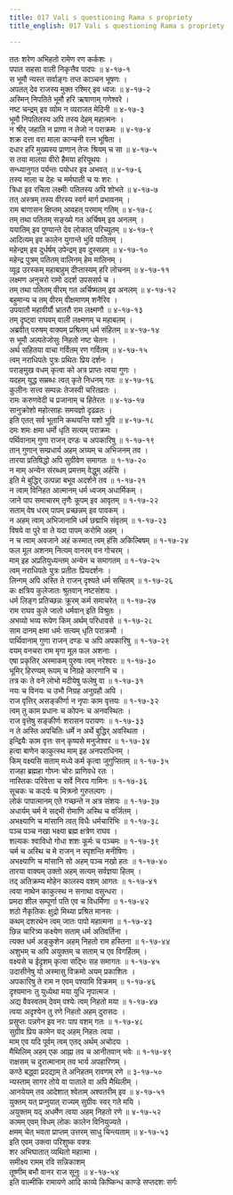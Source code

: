 ```yaml
---
title: 017 Vali s questioning Rama s propriety
title_english: 017 Vali s questioning Rama s propriety

---
```

<div class="audioEmbed"  caption="श्रीराम-हरिसीताराममूर्ति-घनपाठिभ्यां वचनम्" src="https://archive.org/download/Ramayana-recitation-Sriram-harisItArAmamUrti-Ghanapaati-v2/Kanda_4/Kanda_4_KSK-017-Valikrutha_Rama_Ninda.mp3"></div>

ततः शरेण अभिहतो रामेण रण कर्कशः ।  
पपात सहसा वाली निकृत्तैव पादपः ॥ ४-१७-१  
स भूमौ न्यस्त सर्वाङ्गः तप्त काञ्चन भूषणः ।  
अपतत् देव राजस्य मुक्त रश्मिर् इव ध्वजः ॥ ४-१७-२  
अस्मिन् निपतिते भूमौ हरि ऋषाणाम् गणेश्वरे ।  
नष्ट चन्द्रम् इव व्योम न व्यराजत मेदिनी ॥ ४-१७-३  
भूमौ निपतितस्य अपि तस्य देहम् महात्मनः ।  
न श्रीर् जहाति न प्राणा न तेजो न पराक्रमः ॥ ४-१७-४  
शक्र दत्ता वरा माला कान्चनी रत्न भूषिता ।  
दधार हरि मुख्यस्य प्राणान् तेजः श्रियम् च सा ॥ ४-१७-५  
स तया मालया वीरो हैमया हरियूथपः ।  
सन्ध्यानुगत पर्यन्तः पयोधर इव अभवत् ॥ ४-१७-६  
तस्य माला च देहः च मर्मघाती च यः शरः ।  
त्रिधा इव रचिता लक्ष्मीः पतितस्य अपि शोभते ॥ ४-१७-७  
तत् अस्त्रम् तस्य वीरस्य स्वर्ग मार्ग प्रभावनम् ।  
राम बाणासन क्षिप्तम् आवहत् परमाम् गतिम् ॥ ४-१७-८  
तम् तथा पतितम् सङ्ख्ये गत अर्चिषम् इव अनलम् ।  
ययातिम् इव पुण्यान्ते देव लोकात् परिच्युतम् ॥ ४-१७-९  
आदित्यम् इव कालेन युगान्ते भुवि पातितम् ।  
महेन्द्रम् इव दुर्धर्षम् उपेन्द्रम् इव दुस्सहम् ॥ ४-१७-१०  
महेन्द्र पुत्रम् पतितम् वालिनम् हेम मालिनम् ।  
व्यूढ उरस्कम् महाबाहुम् दीप्तास्यम् हरि लोचनम् ॥ ४-१७-११  
लक्ष्मण अनुचरो रामो ददर्श उपससर्प च ।  
तम् तथा पतितम् वीरम् गत अर्चिष्मतम् इव अनलम् ॥ ४-१७-१२  
बहुमान्य च तम् वीरम् वीक्षमाणम् शनैरिव ।  
उपयातौ महावीर्यौ भ्रातरौ राम लक्ष्मणौ ॥ ४-१७-१३  
तम् दृष्ट्वा राघवम् वाली लक्ष्मणम् च महाबलम् ।  
अब्रवीत् परुषम् वाक्यम् प्रश्रितम् धर्म संहितम् ॥ ४-१७-१४  
स भूमौ अल्पतेजोसुः निहतो नष्ट चेतनः ।  
अर्थ सहितया वाचा गर्वितम् रण गर्वितम् ॥ ४-१७-१५  
त्वम् नराधिपतेः पुत्रः प्रथितः प्रिय दर्शनः ।  
पराङ्मुख वधम् कृत्वा को अत्र प्राप्तः त्वया गुणः ।  
यदहम् युद्ध सम्रब्धः त्वत् कृते निधनम् गतः ॥ ४-१७-१६  
कुलीनः सत्त्व सम्पन्नः तेजस्वी चरितव्रतः ।  
रामः करुणवेदी च प्रजानाम् च हितेरतः ॥ ४-१७-१७  
सानुक्रोशो महोत्साहः समयज्ञो दृढव्रतः ।  
इति एतत् सर्व भूतानि कथयन्ति यशो भुवि ॥ ४-१७-१८  
दमः शमः क्षमा धर्मो धृति सत्यम् पराक्रमः ।  
पर्थिवानाम् गुणा राजन् दण्डः च अपकारिषु ॥ १-१७-१९  
तान् गुणान् सम्प्रधार्य अहम् अग्र्यम् च अभिजनम् तव ।  
तारया प्रतिषिद्धो अपि सुग्रीवेण समागतः ॥ १-१७-२०  
न माम् अन्येन संरब्धम् प्रमत्तम् वेद्धुम् अर्हसि ।  
इति मे बुद्धिर् उत्पन्ना बभूव अदर्शने तव ॥ १-१७-२१  
न त्वाम् विनिहत आत्मानम् धर्म ध्वजम् अधार्मिकम् ।  
जाने पाप समाचारम् तृणैः कूपम् इव आवृतम् ॥ १-१७-२२  
सताम् वेष धरम् पापम् प्रच्छन्नम् इव पावकम् ।  
न अहम् त्वाम् अभिजानामि धर्म छद्माभि संवृतम् ॥ १-१७-२३  
विषये वा पुरे वा ते यदा पापम् करोमि अहम् ।  
न च त्वाम् अवजाने अहं कस्मात् त्वम् हंसि अकिल्बिषम् ॥ १-१७-२४  
फल मूल अशनम् नित्यम् वानरम् वन गोचरम् ।  
माम् इह अप्रतियुध्यन्तम् अन्येन च समागतम् ॥ १-१७-२५  
त्वम् नराधिपतेः पुत्रः प्रतीतः प्रियदर्शनः ।  
लिन्गम् अपि अस्ति ते राजन् दृश्यते धर्म सम्हितम् ॥ १-१७-२६  
कः क्षत्रिय कुलेजातः श्रुतवान् नष्टसंशयः ।  
धर्म लिङ्ग प्रतिच्छन्नः क्रूरम् कर्म समाचरेत् ॥ १-१७-२७  
राम राघव कुले जातो धर्मवान् इति विश्रुतः ।  
अभव्यो भव्य रूपेण किम् अर्थम् परिधावसे ॥ १-१७-२८  
साम दानम् क्षमा धर्मः सत्यम् धृति पराक्रमौ ।  
पार्थिवानाम् गुणा राजन् दण्डः च अपि अपकारिषु ॥ १-१७-२९  
वयम् वनचरा राम मृगा मूल फल अशनाः ।  
एषा प्रकृतिर् अस्माकम् पुरुषः त्वम् नरेश्वरः ॥ १-१७-३०  
भूमिर् हिरण्यम् रूपम् च निग्रहे कारणानि च ।  
तत्र कः ते वने लोभो मदीयेषु फलेषु वा ॥ १-१७-३१  
नयः च विनयः च उभौ निग्रह अनुग्रहौ अपि ।  
राज वृत्तिर् असङ्कीर्णा न नृपाः काम वृत्तयः ॥ १-१७-३२  
त्वम् तु काम प्रधानः च कोपनः च अनवस्थितः ।  
राज वृत्तेषु सङ्कीर्णः शरासन परायणः ॥ १-१७-३३  
न ते अस्ति अपचितिः धर्मे न अर्थे बुद्धिर् अवस्थिता ।  
इन्द्रियैः काम वृत्तः सन् कृष्यसे मनुजेश्वर ॥ १-१७-३४  
हत्वा बाणेन काकुत्स्थ माम् इह अनपराधिनम् ।  
किम् वक्ष्यसि सताम् मध्ये कर्म कृत्वा जुगुप्सितम् ॥ १-१७-३५  
राजहा ब्रह्महा गोघ्नः चोरः प्राणिवधे रतः ।  
नास्तिकः परिवेत्ता च सर्वे निरय गामिनः ॥ १-१७-३६  
सूचकः च कदर्यः च मित्र्घ्नो गुरुतल्पगः ।  
लोकं पापात्मानम् एते गच्छन्ते न अत्र संशयः ॥ १-१७-३७  
अधार्यम् चर्म मे सद्भी रोमाणि अस्थि च वर्जितम् ।  
अभक्ष्याणि च मांसानि त्वत् विधैः धर्मचारिभिः ॥ १-१७-३८  
पञ्च पञ्च नखा भक्ष्या ब्रह्म क्षत्रेण राघव ।  
शल्यकः श्वाविधो गोधा शशः कूर्मः च पञ्चमः ॥ १-१७-३९  
चर्म च अस्थि च मे राजन् न स्पृशन्ति मनीषिणः ।  
अभक्ष्याणि च मांसानि सो अहम् पञ्च नखो हतः ॥ १-१७-४०  
तारया वाक्यम् उक्तो अहम् सत्यम् सर्वज्ञया हितम् ।  
तद् अतिक्रम्य मोहेन कालस्य वशम् आगतः ॥ १-१७-४१  
त्वया नाथेन काकुत्स्थ न सनाथा वसुन्धरा ।  
प्रमदा शील सम्पूर्णा पति एव च विधर्मिणा ॥ १-१७-४२  
शठो नैकृतिकः क्षुद्रो मिथ्या प्रश्रित मानसः ।  
कथम् दशरथेन त्वम् जातः पापो महात्मना ॥ १-१७-४३  
छिन्न चारित्र्य कक्ष्येण सताम् धर्म अतिवर्तिना ।  
त्यक्त धर्म अङ्कुशेन अहम् निहतो राम हस्तिना ॥ १-१७-४४  
अशुभम् च अपि अयुक्तम् च सताम् च एव विगर्हितम् ।  
वक्ष्यसे च ईदृशम् कृत्वा सद्भिः सह समागतः ॥ १-१७-४५  
उदासीनेषु यो अस्मासु विक्रमो अयम् प्रकाशितः ।  
अपकारिषु ते राम न एवम् पश्यामि विक्रमम् ॥ १-१७-४६  
दृश्यमानः तु युध्येथा मया युधि नृपात्मज ।  
अद्य वैवस्वतम् देवम् पश्येः त्वम् निहतो मया ॥ १-१७-४७  
त्वया अदृश्येन तु रणे निहतो अहम् दुरासदः ।  
प्रसुप्तः पन्नगेन इव नरः पाप वशम् गतः ॥ १-१७-४८  
सुग्रीव प्रिय कामेन यद् अहम् निहतः त्वया ।  
माम् एव यदि पूर्वम् त्वम् एतद् अर्थम् अचोदयः ।  
मैथिलिम् अहम् एक आह्ना तव च आनीतवान् भवेः ॥ १-१७-४९  
राक्षसम् च दुरात्मानाम् तव भार्य अपहारिणम् ।  
कण्ठे बद्ध्वा प्रदद्याम् ते अनिहतम् रावणम् रणे ॥ ३-१७-५०  
न्यस्ताम् सागर तोये वा पाताले वा अपि मैथिलीम् ।  
आनयेयम् तव आदेशात् श्वेताम् अश्वतरीम् इव ॥ ४-१७-५१  
युक्तम् यत् प्रप्नुयात् राज्यम् सुग्रीवः स्वर् गते मयि ।  
अयुक्तम् यद् अधर्मेण त्वया अहम् निहतो रणे ॥ ४-१७-५२  
कामम् एवम् विधम् लोकः कालेन विनियुज्यते ।  
क्षमम् चेत् भवता प्राप्तम् उत्तरम् साधु चिन्त्यताम् ॥ ४-१७-५३  
इति एवम् उक्त्वा परिशुष्क वक्त्रः  
शर अभिघातात् व्यथितो महात्मा ।  
समीक्ष्य रामम् रवि सन्निकाशम्  
तूष्णीम् बभौ वानर राज सूनुः ॥ ४-१७-५४  
इति वाल्मीकि रामायणे आदि काव्ये किष्किन्ध काण्डे सप्तदशः सर्गः